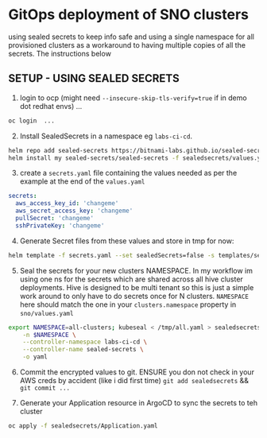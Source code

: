# GitOps deployment of SNO clusters 
using sealed secrets to keep info safe and using a single namespace for all provisioned clusters as a workaround to having multiple copies of all the secrets. The instructions below 

## SETUP - USING SEALED SECRETS 
1. login to ocp (might need `--insecure-skip-tls-verify=true` if in demo dot redhat envs) ... 
```bash
oc login  ... 
```

2. Install SealedSecrets in a namespace eg `labs-ci-cd`.
```bash
helm repo add sealed-secrets https://bitnami-labs.github.io/sealed-secrets
helm install my sealed-secrets/sealed-secrets -f sealedsecrets/values.yaml -n labs-ci-cd --create-namespace
```

3. create a `secrets.yaml` file containing the values needed as per the example at the end of the `values.yaml`
```yaml
secrets:
  aws_access_key_id: 'changeme'
  aws_secret_access_key: 'changeme'
  pullSecret: 'changeme'
  sshPrivateKey: 'changeme'
```

4. Generate Secret files from these values and store in tmp for now:
```bash
helm template -f secrets.yaml --set sealedSecrets=false -s templates/secrets/all.yaml sno > /tmp/all.yaml
```

5. Seal the secrets for your new clusters NAMESPACE. In my workflow im using one ns for the secrets which are shared across all hive cluster deployments. Hive is designed to be multi tenant so this is just a simple work around to only have to do secrets once for N clusters. `NAMESPACE` here should match the one in your `clusters.namespace` property in `sno/values.yaml`
```bash
export NAMESPACE=all-clusters; kubeseal < /tmp/all.yaml > sealedsecrets/$NAMESPACE-sealed-secrets.yaml \
    -n $NAMESPACE \
    --controller-namespace labs-ci-cd \
    --controller-name sealed-secrets \
    -o yaml
```

6. Commit the encrypted values to git. ENSURE you don not check in your AWS creds by accident (like i did first time)
`git add sealedsecrets` && `git commit ...`

7. Generate your Application resource in ArgoCD to sync the secrets to teh cluster 
```bash
oc apply -f sealedsecrets/Application.yaml
```
